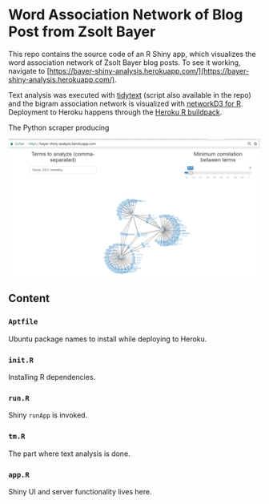 # Word Association Network of Blog Post from Zsolt Bayer
This repo contains the source code of an R Shiny app, which visualizes the word association network of Zsolt Bayer blog posts. To see it working, navigate to [https://bayer-shiny-analysis.herokuapp.com/](https://bayer-shiny-analysis.herokuapp.com/).

Text analysis was executed with [tidytext](https://github.com/juliasilge/tidytext) (script also available in the repo) and the bigram association network is visualized with [networkD3 for R](https://github.com/christophergandrud/networkD3). Deployment to Heroku happens through the [Heroku R buildpack](https://github.com/virtualstaticvoid/heroku-buildpack-r/tree/heroku-16).

The Python scraper producing 

![](img/screenshot.png)

## Content
### `Aptfile`
Ubuntu package names to install while deploying to Heroku.

### `init.R`
Installing R dependencies.

### `run.R`
Shiny `runApp` is invoked.

### `tm.R`
The part where text analysis is done.

### `app.R`
Shiny UI and server functionality lives here.